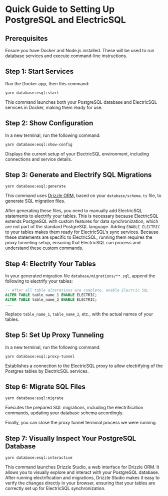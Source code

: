 # Quick Guide to Setting Up PostgreSQL and ElectricSQL

## Prerequisites

Ensure you have Docker and Node.js installed. These will be used to run database services and execute command-line instructions.

## Step 1: Start Services

Run the Docker app, then this command:

```shell
yarn database:esql:start
```

This command launches both your PostgreSQL database and ElectricSQL services in Docker, making them ready for use.

## Step 2: Show Configuration

In a new terminal, run the following command:

```shell
yarn database:esql:show-config
```

Displays the current setup of your ElectricSQL environment, including connections and service details.

## Step 3: Generate and Electrify SQL Migrations

```shell
yarn database:esql:generate
```

This command uses [Drizzle ORM](https://orm.drizzle.team/docs), based on your `database/schema.ts` file, to generate SQL migration files.

After generating these files, you need to manually add ElectricSQL statements to electrify your tables. This is necessary because ElectricSQL extends PostgreSQL with custom features for data synchronization, which are not part of the standard PostgreSQL language. Adding `ENABLE ELECTRIC` to your tables makes them ready for ElectricSQL's sync services. Because these statements are specific to ElectricSQL, running them requires the proxy tunneling setup, ensuring that ElectricSQL can process and understand these custom commands.

## Step 4: Electrify Your Tables

In your generated migration file `database/migrations/**.sql`, append the following to electrify your tables:

```sql
-- After all table alterations are complete, enable Electric SQL
ALTER TABLE table_name_1 ENABLE ELECTRIC;
ALTER TABLE table_name_2 ENABLE ELECTRIC;
...
```

Replace `table_name_1`, `table_name_2`, etc., with the actual names of your tables.

## Step 5: Set Up Proxy Tunneling

In a new terminal, run the following command:

```shell
yarn database:esql:proxy-tunnel
```

Establishes a connection to the ElectricSQL proxy to allow electrifying of the Postgres tables by ElectricSQL services.

## Step 6: Migrate SQL Files

```shell
yarn database:esql:migrate
```

Executes the prepared SQL migrations, including the electrification commands, updating your database schema accordingly.

Finally, you can close the proxy tunnel terminal process we were running.

## Step 7: Visually Inspect Your PostgreSQL Database

```shell
yarn database:esql:interactive
```

This command launches Drizzle Studio, a web interface for Drizzle ORM. It allows you to visually explore and interact with your PostgreSQL database. After running electrification and migrations, Drizzle Studio makes it easy to verify the changes directly in your browser, ensuring that your tables are correctly set up for ElectricSQL synchronization.
